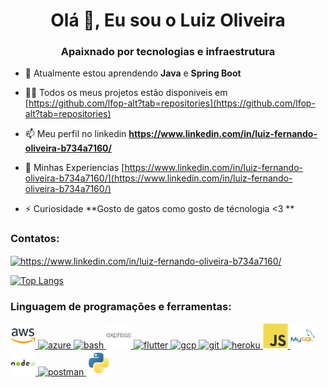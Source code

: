 <h1 align="center">Olá 👋, Eu sou o Luiz Oliveira</h1>
<h3 align="center">Apaixnado por tecnologias e infraestrutura</h3>

- 🌱 Atualmente estou aprendendo **Java** e **Spring Boot**

- 👨‍💻 Todos os meus projetos estão disponiveis em [https://github.com/lfop-alt?tab=repositories](https://github.com/lfop-alt?tab=repositories)

- 📫 Meu perfil no linkedin **https://www.linkedin.com/in/luiz-fernando-oliveira-b734a7160/**

- 📄 Minhas Experiencias [https://www.linkedin.com/in/luiz-fernando-oliveira-b734a7160/](https://www.linkedin.com/in/luiz-fernando-oliveira-b734a7160/)

- ⚡ Curiosidade **Gosto de gatos como gosto de técnologia <3 **

<h3 align="left">Contatos:</h3>
<p align="left">
<a href="https://linkedin.com/in/https://www.linkedin.com/in/luiz-fernando-oliveira-b734a7160/" target="blank"><img align="center" src="https://raw.githubusercontent.com/rahuldkjain/github-profile-readme-generator/master/src/images/icons/Social/linked-in-alt.svg" alt="https://www.linkedin.com/in/luiz-fernando-oliveira-b734a7160/" height="30" width="40" /></a>
</p>

[![Top Langs](https://github-readme-stats.vercel.app/api/top-langs/?username=lfop-alt&hide_progress=true)](https://github.com/lfop-alt/github-readme-stats)


<h3 align="left">Linguagem de programações e ferramentas:</h3>
<p align="left"> <a href="https://aws.amazon.com" target="_blank" rel="noreferrer"> <img src="https://raw.githubusercontent.com/devicons/devicon/master/icons/amazonwebservices/amazonwebservices-original-wordmark.svg" alt="aws" width="40" height="40"/> </a> <a href="https://azure.microsoft.com/en-in/" target="_blank" rel="noreferrer"> <img src="https://www.vectorlogo.zone/logos/microsoft_azure/microsoft_azure-icon.svg" alt="azure" width="40" height="40"/> </a> <a href="https://www.gnu.org/software/bash/" target="_blank" rel="noreferrer"> <img src="https://www.vectorlogo.zone/logos/gnu_bash/gnu_bash-icon.svg" alt="bash" width="40" height="40"/> </a> <a href="https://expressjs.com" target="_blank" rel="noreferrer"> <img src="https://raw.githubusercontent.com/devicons/devicon/master/icons/express/express-original-wordmark.svg" alt="express" width="40" height="40"/> </a> <a href="https://flutter.dev" target="_blank" rel="noreferrer"> <img src="https://www.vectorlogo.zone/logos/flutterio/flutterio-icon.svg" alt="flutter" width="40" height="40"/> </a> <a href="https://cloud.google.com" target="_blank" rel="noreferrer"> <img src="https://www.vectorlogo.zone/logos/google_cloud/google_cloud-icon.svg" alt="gcp" width="40" height="40"/> </a> <a href="https://git-scm.com/" target="_blank" rel="noreferrer"> <img src="https://www.vectorlogo.zone/logos/git-scm/git-scm-icon.svg" alt="git" width="40" height="40"/> </a> <a href="https://heroku.com" target="_blank" rel="noreferrer"> <img src="https://www.vectorlogo.zone/logos/heroku/heroku-icon.svg" alt="heroku" width="40" height="40"/> </a> <a href="https://developer.mozilla.org/en-US/docs/Web/JavaScript" target="_blank" rel="noreferrer"> <img src="https://raw.githubusercontent.com/devicons/devicon/master/icons/javascript/javascript-original.svg" alt="javascript" width="40" height="40"/> </a> <a href="https://www.mysql.com/" target="_blank" rel="noreferrer"> <img src="https://raw.githubusercontent.com/devicons/devicon/master/icons/mysql/mysql-original-wordmark.svg" alt="mysql" width="40" height="40"/> </a> <a href="https://nodejs.org" target="_blank" rel="noreferrer"> <img src="https://raw.githubusercontent.com/devicons/devicon/master/icons/nodejs/nodejs-original-wordmark.svg" alt="nodejs" width="40" height="40"/> </a> <a href="https://postman.com" target="_blank" rel="noreferrer"> <img src="https://www.vectorlogo.zone/logos/getpostman/getpostman-icon.svg" alt="postman" width="40" height="40"/> </a> <a href="https://www.python.org" target="_blank" rel="noreferrer"> <img src="https://raw.githubusercontent.com/devicons/devicon/master/icons/python/python-original.svg" alt="python" width="40" height="40"/> </a> </p>
